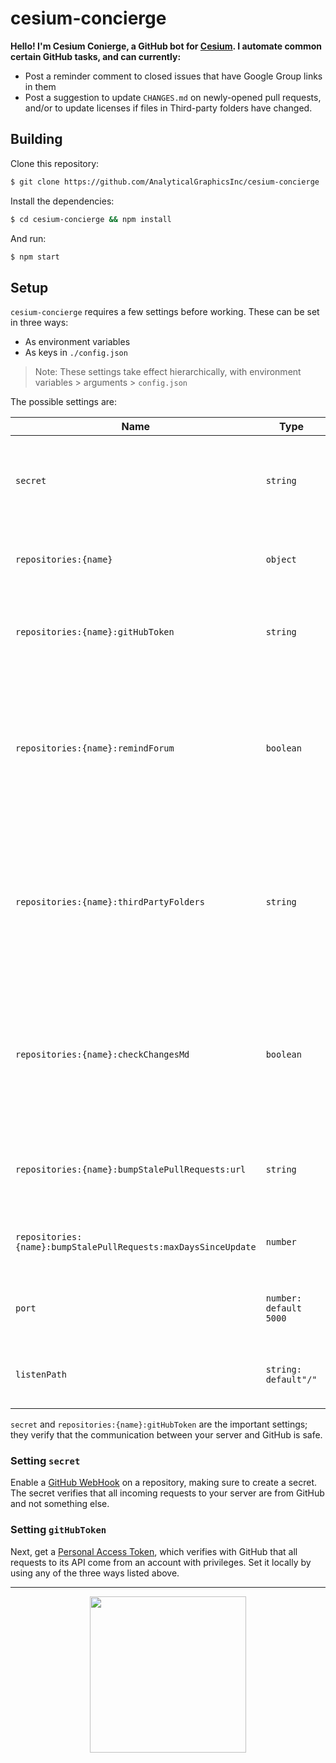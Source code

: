 # cesium-concierge

__Hello! I'm Cesium Conierge, a GitHub bot for [Cesium](https://github.com/AnalyticalGraphicsInc/cesium). I automate
common certain GitHub tasks, and can currently:__
- Post a reminder comment to closed issues that have Google Group links in them
- Post a suggestion to update `CHANGES.md` on newly-opened pull requests, and/or to update licenses if files in Third-party folders have changed.
## Building

Clone this repository:
```bash
$ git clone https://github.com/AnalyticalGraphicsInc/cesium-concierge
```
Install the dependencies:
```bash
$ cd cesium-concierge && npm install
```

And run:
```bash
$ npm start
```

## Setup
`cesium-concierge` requires a few settings before working. These can be set in three ways:
- As environment variables
- As keys in `./config.json`

> Note: These settings take effect hierarchically, with environment variables > arguments > `config.json`

The possible settings are:

| Name | Type | Description | Required? |
| --- | --- | --- | --- |
| `secret` | `string` | Repository secret to verify __incoming__ WebHook requests from GitHub | ✓
| `repositories:{name}` | `object` | Settings specific to the repository `{name}`. | ✓
| `repositories:{name}:gitHubToken` | `string` | Token used to verify __outgoing__ requests to GitHub repository | ✓
| `repositories:{name}:remindForum` | `boolean` | Enables the functionality to post a reminder message to a closed issue if it contains links to a Google Group forum. | X
| `repositories:{name}:thirdPartyFolders` | `string` | Comma-seperated list of folders in which to look for changed files in pull request to remind user to update License. | X
| `repositories:{name}:checkChangesMd` | `boolean` | If `true`, check if `CHANGES.md` has been updated in pull request. If not, post comment suggesting that it should be edited. | X
| `repositories:{name}:bumpStalePullRequests:url` | `string` | URL to query for all pull requests in repository. See [here](https://developer.github.com/v3/pulls/#list-pull-requests) | X
| `repositories:{name}:bumpStalePullRequests:maxDaysSinceUpdate` | `number` | "Bump" pull requests older than this number of days ago | X
| `port` | `number: default 5000` | Port on which to listen to incoming requests | X
| `listenPath` | `string: default"/"` | Path on which to listen for incoming requests | X

`secret` and `repositories:{name}:gitHubToken` are the important settings; they verify that the communication between your server and
GitHub is safe.

### Setting `secret`
Enable a [GitHub WebHook](https://developer.github.com/webhooks/creating/) on a repository, making sure to create a secret.
The secret verifies that all incoming requests to your server are from GitHub and not something else.

### Setting `gitHubToken`
Next, get a [Personal Access Token](https://help.github.com/articles/creating-a-personal-access-token-for-the-command-line/), which verifies with GitHub that all requests to its API come from an account
with privileges. Set it locally by using any of the three ways listed above.

---

<p align="center">
  <a href="http://cesiumjs.org/"><img width="250px" src="https://cesiumjs.org/images/logos/cesium-black.png" /></a>
</p>

